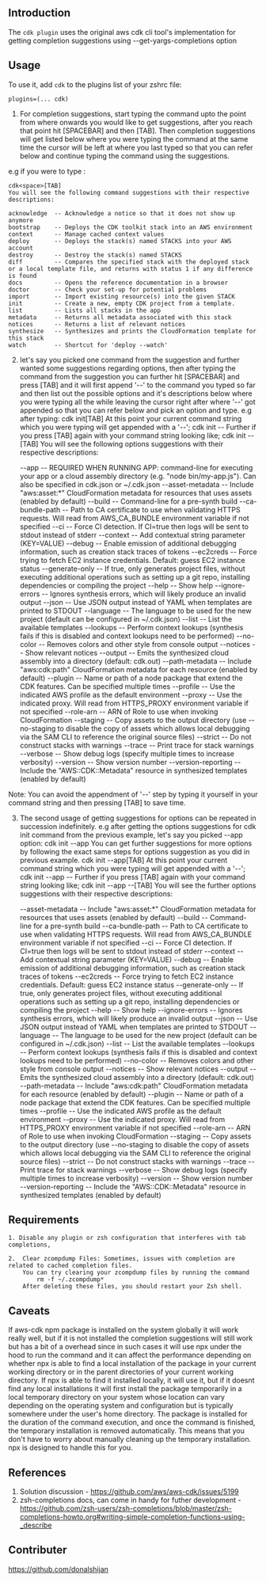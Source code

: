 
## Introduction

The `cdk plugin` uses the original aws cdk cli tool's  implementation for getting completion suggestions using --get-yargs-completions option 

## Usage
To use it, add `cdk` to the plugins list of your zshrc file:

```
plugins=(... cdk)
```
1. For completion suggestions, start typing the command upto the point from where onwards you would like to get suggestions, after you reach that point hit [SPACEBAR] and then [TAB].
Then completion suggestions will get listed below where you were typing the command at the same time the cursor will  be left at where you last typed so that you can refer below and continue typing the command using the suggestions.

e.g
if you were to type :

    cdk<space>[TAB]
    You will see the following command suggestions with their respective descriptions:

    acknowledge  -- Acknowledge a notice so that it does not show up anymore
    bootstrap    -- Deploys the CDK toolkit stack into an AWS environment
    context      -- Manage cached context values
    deploy       -- Deploys the stack(s) named STACKS into your AWS account
    destroy      -- Destroy the stack(s) named STACKS
    diff         -- Compares the specified stack with the deployed stack or a local template file, and returns with status 1 if any difference is found
    docs         -- Opens the reference documentation in a browser
    doctor       -- Check your set-up for potential problems
    import       -- Import existing resource(s) into the given STACK
    init         -- Create a new, empty CDK project from a template.
    list         -- Lists all stacks in the app
    metadata     -- Returns all metadata associated with this stack
    notices      -- Returns a list of relevant notices
    synthesize   -- Synthesizes and prints the CloudFormation template for this stack
    watch        -- Shortcut for 'deploy --watch' 

2. let's say you picked one command from the suggestion and further wanted some suggestions regarding options, then after typing the command from the suggestion you can further hit [SPACEBAR] and press [TAB] and it will first append '--' to the command you typed so far and then list out the possible options and it's descriptions below where you were typing all the while leaving the cursor right after  where '--' got appended so that you can refer below and pick an option and type.
e.g
after typing:
    cdk init<space>[TAB]
    At this point your current command string which you were typing will get appended with a '--';
    cdk init --
    Further if you press [TAB] again with your command string looking like;
    cdk init --[TAB]
    You will see the following options suggestions with their respective descriptions:

    --app                -- REQUIRED WHEN RUNNING APP: command-line for executing your app or a cloud assembly directory (e.g. "node bin/my-app.js"). Can also be specified in cdk.json or ~/.cdk.json
    --asset-metadata     -- Include "aws:asset:*" CloudFormation metadata for resources that uses assets (enabled by default)
    --build              -- Command-line for a pre-synth build
    --ca-bundle-path     -- Path to CA certificate to use when validating HTTPS requests. Will read from AWS_CA_BUNDLE environment variable if not specified
    --ci                 -- Force CI detection. If CI=true then logs will be sent to stdout instead of stderr
    --context            -- Add contextual string parameter (KEY=VALUE)
    --debug              -- Enable emission of additional debugging information, such as creation stack traces of tokens
    --ec2creds           -- Force trying to fetch EC2 instance credentials. Default: guess EC2 instance status
    --generate-only      -- If true, only generates project files, without executing additional operations such as setting up a git repo, installing dependencies or compiling the project
    --help               -- Show help
    --ignore-errors      -- Ignores synthesis errors, which will likely produce an invalid output
    --json               -- Use JSON output instead of YAML when templates are printed to STDOUT
    --language           -- The language to be used for the new project (default can be configured in ~/.cdk.json)
    --list               -- List the available templates
    --lookups            -- Perform context lookups (synthesis fails if this is disabled and context lookups need to be performed)
    --no-color           -- Removes colors and other style from console output
    --notices            -- Show relevant notices
    --output             -- Emits the synthesized cloud assembly into a directory (default: cdk.out)
    --path-metadata      -- Include "aws:cdk:path" CloudFormation metadata for each resource (enabled by default)
    --plugin             -- Name or path of a node package that extend the CDK features. Can be specified multiple times
    --profile            -- Use the indicated AWS profile as the default environment
    --proxy              -- Use the indicated proxy. Will read from HTTPS_PROXY environment variable if not specified
    --role-arn           -- ARN of Role to use when invoking CloudFormation
    --staging            -- Copy assets to the output directory (use --no-staging to disable the copy of assets which allows local debugging via the SAM CLI to reference the original source files)
    --strict             -- Do not construct stacks with warnings
    --trace              -- Print trace for stack warnings
    --verbose            -- Show debug logs (specify multiple times to increase verbosity)
    --version            -- Show version number
    --version-reporting  -- Include the "AWS::CDK::Metadata" resource in synthesized templates (enabled by default)

Note: You can avoid the appendment of '--' step by typing it yourself in your command string and then pressing [TAB] to save time.

3. The second usage of getting suggestions for options can be repeated in succession indefinitely. 
e.g
after getting the options suggestions for cdk init command from the previous example, let's say you picked --app option:
    cdk init --app
    You can get further suggestions for more options by following the exact same steps for options suggestion as you did in previous example.
    cdk init --app[TAB]
    At this point your current command string which you were typing will get appended with a '--';
    cdk init --app --
    Further if you press [TAB] again with your command string looking like;
    cdk init --app --[TAB]
    You will see the further options suggestions with their respective descriptions:

    --asset-metadata     -- Include "aws:asset:*" CloudFormation metadata for resources that uses assets (enabled by default)
    --build              -- Command-line for a pre-synth build
    --ca-bundle-path     -- Path to CA certificate to use when validating HTTPS requests. Will read from AWS_CA_BUNDLE environment variable if not specified
    --ci                 -- Force CI detection. If CI=true then logs will be sent to stdout instead of stderr
    --context            -- Add contextual string parameter (KEY=VALUE)
    --debug              -- Enable emission of additional debugging information, such as creation stack traces of tokens
    --ec2creds           -- Force trying to fetch EC2 instance credentials. Default: guess EC2 instance status
    --generate-only      -- If true, only generates project files, without executing additional operations such as setting up a git repo, installing dependencies or compiling the project
    --help               -- Show help
    --ignore-errors      -- Ignores synthesis errors, which will likely produce an invalid output
    --json               -- Use JSON output instead of YAML when templates are printed to STDOUT
    --language           -- The language to be used for the new project (default can be configured in ~/.cdk.json)
    --list               -- List the available templates
    --lookups            -- Perform context lookups (synthesis fails if this is disabled and context lookups need to be performed)
    --no-color           -- Removes colors and other style from console output
    --notices            -- Show relevant notices
    --output             -- Emits the synthesized cloud assembly into a directory (default: cdk.out)
    --path-metadata      -- Include "aws:cdk:path" CloudFormation metadata for each resource (enabled by default)
    --plugin             -- Name or path of a node package that extend the CDK features. Can be specified multiple times
    --profile            -- Use the indicated AWS profile as the default environment
    --proxy              -- Use the indicated proxy. Will read from HTTPS_PROXY environment variable if not specified
    --role-arn           -- ARN of Role to use when invoking CloudFormation
    --staging            -- Copy assets to the output directory (use --no-staging to disable the copy of assets which allows local debugging via the SAM CLI to reference the original source files)
    --strict             -- Do not construct stacks with warnings
    --trace              -- Print trace for stack warnings
    --verbose            -- Show debug logs (specify multiple times to increase verbosity)
    --version            -- Show version number
    --version-reporting  -- Include the "AWS::CDK::Metadata" resource in synthesized templates (enabled by default)

## Requirements
    1. Disable any plugin or zsh configuration that interferes with tab completions,

    2.  Clear zcompdump Files: Sometimes, issues with completion are related to cached completion files. 
        You can try clearing your zcompdump files by running the command
            rm -f ~/.zcompdump*
        After deleting these files, you should restart your Zsh shell.

## Caveats

If aws-cdk npm package is installed on the system globally it will work really well, but if it is not installed the completion suggestions will still work but has a bit of a overhead since in such cases it will use npx under the hood to run the command and it can affect the performance depending on whether npx is able to find a local installation of the package in your current working directory or in the parent directories of your current working directory. If npx is able to find it installed locally, it will use it, but if it doesnt find any local installations it will first install the package temporarily in a local temporary directory on your system whose location can vary depending on the operating system and configuration but is typically somewhere under the user's home directory.
The package is installed for the duration of the command execution, and once the command is finished, the temporary installation is removed automatically. This means that you don't have to worry about manually cleaning up the temporary installation. npx is designed to handle this for you.

## References 
 1. Solution discussion - https://github.com/aws/aws-cdk/issues/5199
 2. zsh-completions docs, can come in handy for futher development  - https://github.com/zsh-users/zsh-completions/blob/master/zsh-completions-howto.org#writing-simple-completion-functions-using-_describe

## Contributer
https://github.com/donalshijan